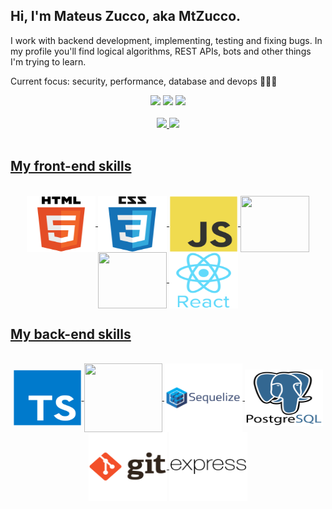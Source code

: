 ## Hi, I'm Mateus Zucco, aka MtZucco.
I work with backend development, implementing, testing and fixing bugs. In my profile you'll find logical algorithms, REST APIs, bots and other things I'm trying to learn.


Current focus: security, performance, database and devops 🚀🚀🚀

<div align="center">
  <a href="https://www.linkedin.com/in/mateus-zucco-4878361b7/" target="_blank"><img src="https://img.shields.io/badge/-LinkedIn-blue?style=flat&logo=Linkedin&logoColor=white&link=" target="_blank"></a>
   <a href="mailto:zucco.developer@gmail.com" target="_blank"><img src="https://img.shields.io/badge/-Gmail-c14438?style=flat&logo=Gmail&logoColor=white&link=" target="_blank"></a>
   <a href="https://www.instagram.com/mtzucco/" target="_blank"><img src="https://img.shields.io/badge/-Instagram-C13584?style=flat&labelColor=C13584&logo=instagram&logoColor=white&link=" target="_blank"></a>
</div>
 
 <br>
 
<div align="center">
  <a href="https://github.com/MateusZucco">
  <img height="150em" src="https://github-readme-stats.vercel.app/api?username=MateusZucco&show_icons=true&theme=dark&include_all_commits=true&count_private=true&hide=issues"/>
  <img height="150em" src="https://github-readme-stats.vercel.app/api/top-langs/?username=MateusZucco&layout=compact&langs_count=7&theme=dark"/>
</div>

<br>
  
 
## My front-end skills
<div style="display: inline_block" align="center"><br>
  <img align="center" height="90" width="110" src="https://raw.githubusercontent.com/devicons/devicon/master/icons/html5/html5-original-wordmark.svg">
  <img align="center"  height="90" width="110" src="https://raw.githubusercontent.com/devicons/devicon/master/icons/css3/css3-original-wordmark.svg">
  <img align="center"  height="90" width="110" src="https://raw.githubusercontent.com/devicons/devicon/master/icons/javascript/javascript-original.svg">
  <img align="center" height="90" width="110" src="https://cdn.jsdelivr.net/gh/devicons/devicon/icons/vuejs/vuejs-original-wordmark.svg">
  <img align="center" height="90" width="110" src="https://cdn.jsdelivr.net/gh/devicons/devicon/icons/vuetify/vuetify-original.svg">
  <img align="center" height="90" width="110" src="https://raw.githubusercontent.com/devicons/devicon/master/icons/react/react-original-wordmark.svg">
</div>
  
## My back-end skills
<div style="display: inline_block" align="center"><br>
   <img align="center"  height="90" width="110" src="https://raw.githubusercontent.com/devicons/devicon/master/icons/typescript/typescript-original.svg">
 <img align="center" height="110" width="125" src="https://cdn.jsdelivr.net/gh/devicons/devicon/icons/nodejs/nodejs-original-wordmark.svg">
 <img align="center" height="110" width="125" src="https://raw.githubusercontent.com/devicons/devicon/master/icons/sequelize/sequelize-original-wordmark.svg">
 <img align="center" height="90" width="125" src="https://raw.githubusercontent.com/devicons/devicon/master/icons/postgresql/postgresql-original-wordmark.svg">
 <img align="center" height="110" width="125" src="https://raw.githubusercontent.com/devicons/devicon/master/icons/git/git-original-wordmark.svg">
 <img align="center" height="110" width="125" src="https://raw.githubusercontent.com/devicons/devicon/master/icons/express/express-original-wordmark.svg">
</div>
  
<br>
